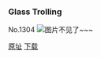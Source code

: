 ### Glass Trolling
No.1304
![图片不见了~~~](https://imgs.xkcd.com/comics/glass_trolling.png)

[原址](https://xkcd.com//1304) [下载](https://imgs.xkcd.com/comics/glass_trolling.png)

